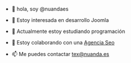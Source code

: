 - 👋 hola, soy @nuandaes

- 👀 Estoy interesada en desarrollo Joomla

- 🌱 Actualmente estoy estudiando programación

- 💞️ Estoy colaborando con una  <a href="https://nuanda.es/"> Agencia Seo</a>

- 📫 Me puedes contactar tex@nuanda.es


